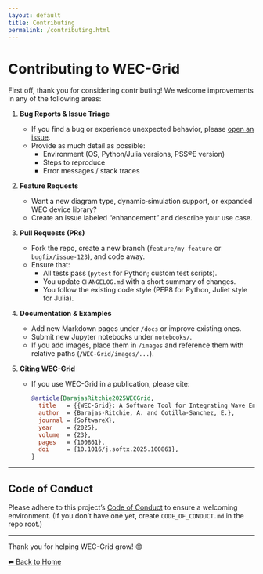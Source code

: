 ```yaml
---
layout: default
title: Contributing
permalink: /contributing.html
---
```


# Contributing to WEC-Grid

First off, thank you for considering contributing! We welcome improvements in any of the following areas:

1. **Bug Reports & Issue Triage**  
   - If you find a bug or experience unexpected behavior, please [open an issue](https://github.com/acep-uaf/WEC-Grid/issues).  
   - Provide as much detail as possible:  
     - Environment (OS, Python/Julia versions, PSS®E version)  
     - Steps to reproduce  
     - Error messages / stack traces

2. **Feature Requests**  
   - Want a new diagram type, dynamic‐simulation support, or expanded WEC device library?  
   - Create an issue labeled “enhancement” and describe your use case.

3. **Pull Requests (PRs)**  
   - Fork the repo, create a new branch (`feature/my-feature` or `bugfix/issue-123`), and code away.  
   - Ensure that:  
     - All tests pass (`pytest` for Python; custom test scripts).  
     - You update `CHANGELOG.md` with a short summary of changes.  
     - You follow the existing code style (PEP8 for Python, Juliet style for Julia).

4. **Documentation & Examples**  
   - Add new Markdown pages under `/docs` or improve existing ones.  
   - Submit new Jupyter notebooks under `notebooks/`.  
   - If you add images, place them in `/images` and reference them with relative paths (`/WEC-Grid/images/...`).

5. **Citing WEC-Grid**  
   - If you use WEC-Grid in a publication, please cite:  
     ```bibtex
     @article{BarajasRitchie2025WECGrid,
       title   = {{WEC-Grid}: A Software Tool for Integrating Wave Energy Converter Models into Power System Simulations},
       author  = {Barajas-Ritchie, A. and Cotilla-Sanchez, E.},
       journal = {SoftwareX},
       year    = {2025},
       volume  = {23},
       pages   = {100861},
       doi     = {10.1016/j.softx.2025.100861},
     }
     ```

---

## Code of Conduct

Please adhere to this project’s [Code of Conduct](CODE_OF_CONDUCT.md) to ensure a welcoming environment. (If you don’t have one yet, create `CODE_OF_CONDUCT.md` in the repo root.)

---

Thank you for helping WEC-Grid grow! 😊

[⬅ Back to Home](index.html)